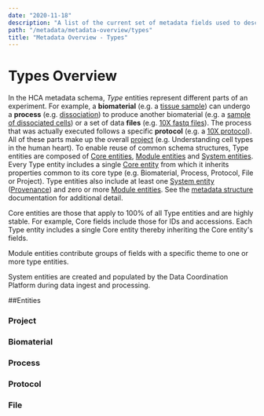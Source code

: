 ```yaml
---
date: "2020-11-18"
description: "A list of the current set of metadata fields used to describe datasets in the Human Cell Atlas."
path: "/metadata/metadata-overview/types"
title: "Metadata Overview - Types"
---
```


# Types Overview

In the HCA metadata schema, *Type* entities represent different parts of an experiment. For example, a **biomaterial** (e.g. a [tissue sample][1]) can undergo a **process** (e.g. [dissociation][2]) to produce another biomaterial (e.g. a [sample of dissociated cells][3]) or a set of data **files** (e.g. [10X fastq files][4]). The process that was actually executed follows a specific **protocol** (e.g. a [10X protocol][5]). All of these parts make up the overall [project][6] (e.g. Understanding cell types in the human heart).
To enable reuse of common schema structures, Type entities are composed of [Core entities][7], [Module entities][8] and [System entities][9].
Every Type entity includes a single [Core entity][7] from which it inherits properties common to its core type (e.g. Biomaterial, Process, Protocol, File or Project). Type entities also include at least one [System entity][9] ([Provenance][10]) and zero or more [Module entities][8]. See the [metadata structure][11] documentation for additional detail.

Core entities are those that apply to 100% of all Type entities and are highly stable. For example, Core fields include those for IDs and accessions. Each Type entity includes a single Core entity thereby inheriting the Core entity's fields.

Module entities contribute groups of fields with a specific theme to one or more type entities.

System entities are created and populated by the Data Coordination Platform during data ingest and processing.

##Entities

### Project

<metadata-type-entity-schemas category="project"></metadata-type-entity-schemas>

### Biomaterial

<metadata-type-entity-schemas category="biomaterial"/></metadata-type-entity-schemas>

### Process

<metadata-type-entity-schemas category="process"/></metadata-type-entity-schemas>

### Protocol

<metadata-type-entity-schemas category="protocol"/></metadata-type-entity-schemas>

### File

<metadata-type-entity-schemas category="file"/></metadata-type-entity-schemas>

[1]: /metadata/dictionary/biomaterial/specimen_from_organism
[2]: /metadata/dictionary/process/process
[3]: /metadata/dictionary/biomaterial/cell_suspension
[4]: /metadata/dictionary/file/sequence_file
[5]: /metadata/dictionary/protocol/sequencing_protocol
[6]: /metadata/dictionary/project/project
[7]: /metadata/dictionary/biomaterial/biomaterial_core
[8]: /metadata/dictionary/biomaterial/cell_morphology
[9]: /metadata/dictionary/system/file_descriptor
[10]: /metadata/dictionary/system/provenance
[11]: /metadata/structure
